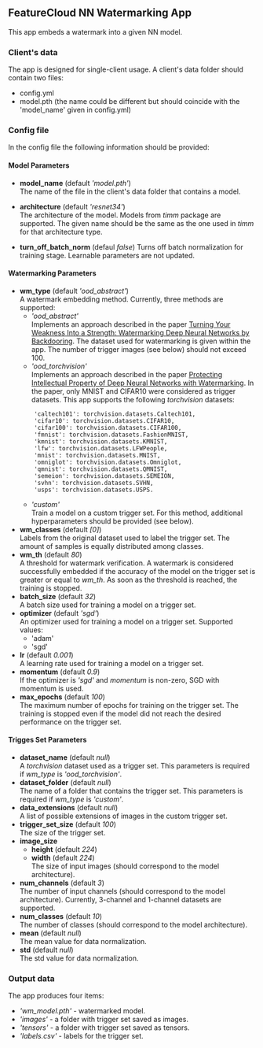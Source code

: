 ## FeatureCloud NN Watermarking App

This app embeds a watermark into a given NN model. 

### Client's data 

The app is designed for single-client usage. 
A client's data folder should contain two files:
- config.yml 
- model.pth (the name could be different but should coincide with the 'model_name' given in config.yml)

### Config file 
In the config file the following information should be provided:

#### Model Parameters
  - **model_name** (default *'model.pth'*)  
  The name of the file in the client's data folder that contains a model.

- **architecture** (default *'resnet34'*)  
  The architecture of the model. Models from *timm* package are supported. The given name should be the same as the one used in *timm* for that architecture type.

- **turn_off_batch_norm** (defaul *false*)
  Turns off batch normalization for training stage. Learnable parameters are not updated.

#### Watermarking Parameters
- **wm_type** (default *'ood_abstract'*)  
  A watermark embedding method. Currently, three methods are supported:
   - *'ood_abstract'*  
   Implements an approach described in the paper [Turning Your Weakness Into a Strength: Watermarking Deep Neural Networks by Backdooring](https://www.usenix.org/system/files/conference/usenixsecurity18/sec18-adi.pdf). The dataset used for watermarking is given within the app. The number of trigger images (see below) should not exceed 100.
   - *'ood_torchvision'*  
  Implements an approach described in the paper [Protecting Intellectual Property of Deep Neural Networks with Watermarking](https://www.doi.org/10.1145/3196494.3196550). In the paper, only MNIST and CIFAR10 were considered as trigger datasets. This app supports the following *torchvision* datasets:
  ```
      'caltech101': torchvision.datasets.Caltech101,
      'cifar10': torchvision.datasets.CIFAR10,
      'cifar100': torchvision.datasets.CIFAR100,
      'fmnist': torchvision.datasets.FashionMNIST,
      'kmnist': torchvision.datasets.KMNIST,
      'lfw': torchvision.datasets.LFWPeople,
      'mnist': torchvision.datasets.MNIST,
      'omniglot': torchvision.datasets.Omniglot,
      'qmnist': torchvision.datasets.QMNIST,
      'semeion': torchvision.datasets.SEMEION,
      'svhn': torchvision.datasets.SVHN,
      'usps': torchvision.datasets.USPS.
  ```
   - *'custom'*  
  Train a model on a custom trigger set. For this method, additional hyperparameters should be provided (see below).
- **wm_classes** (default *[0]*)  
  Labels from the original dataset used to label the trigger set. The amount of samples is equally distributed among classes. 
- **wm_th** (default *80*)  
  A threshold for watermark verification. A watermark is considered successfully embedded if the accuracy of the model on the trigger set is greater or equal to *wm_th*. As soon as the threshold is reached, the training is stopped.
- **batch_size** (default *32*)  
A batch size used for training a model on a trigger set.
- **optimizer** (default *'sgd'*)   
An optimizer used for training a model on a trigger set. Supported values: 
  - 'adam'  
  - 'sgd'  
- **lr** (default *0.001*)  
A learning rate used for training a model on a trigger set.
- **momentum** (default *0.9*)  
If the optimizer is *'sgd'* and *momentum* is non-zero, SGD with momentum is used.
- **max_epochs** (default *100*)  
The maximum number of epochs for training on the trigger set. The training is stopped even if the model did not reach the desired performance on the trigger set.
  
#### Trigges Set Parameters
- **dataset_name** (default *null*)  
A *torchvision* dataset used as a trigger set. This parameters is required if *wm_type* is *'ood_torchvision'*.
- **dataset_folder** (default *null*)  
The name of a folder that contains the trigger set. This parameters is required if *wm_type* is *'custom'*.
- **data_extensions** (default *null*)  
A list of possible extensions of images in the custom trigger set.
- **trigger_set_size** (default *100*)  
The size of the trigger set.
- **image_size** 
  - **height** (default *224*)  
  - **width** (default *224*)  
The size of input images (should correspond to the model architecture).
- **num_channels** (default *3*)  
The number of input channels (should correspond to the model architecture).
Currently, 3-channel and 1-channel datasets are supported. 
- **num_classes** (default *10*)  
The number of classes (should correspond to the model architecture).
- **mean** (default *null*)  
The mean value for data normalization.
- **std** (default *null*)  
The std value for data normalization.

### Output data

The app produces four items:
- *'wm_model.pth'* - watermarked model.
- *'images'* - a folder with trigger set saved as images.
- *'tensors'* - a folder with trigger set saved as tensors.
- *'labels.csv'* - labels for the trigger set.
